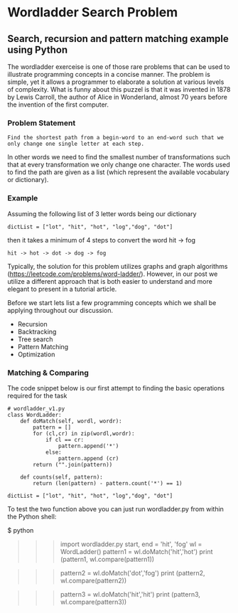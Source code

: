 # Wordladder Search Problem
## Search, recursion and pattern matching example using Python

The wordladder exerceise is one of those rare problems that can be used to illustrate programming concepts in a concise manner. The problem is simple, yet it allows a programmer to elaborate a solution at various levels of complexity. What is funny about this puzzel is that it was invented in 1878 by Lewis Carroll, the author of Alice in Wonderland, almost 70 years before the invention of the first computer. 

### Problem Statement

    Find the shortest path from a begin-word to an end-word such that we only change one single letter at each step.
    
In other words we need to find the smallest number of transformations such that at every transformation we only change one character. The words used to find the path are given as a list (which represent the available vocabulary or dictionary).

### Example

Assuming the following list of 3 letter words being our dictionary  

    dictList = ["lot", "hit", "hot", "log","dog", "dot"]

then it takes a minimum of 4 steps to convert the word hit -> fog 
 
    hit -> hot -> dot -> dog -> fog

Typically, the solution for this problem utilizes graphs and graph algorithms (https://leetcode.com/problems/word-ladder/). However, in our post we utilize a different approach that is both easier to understand and more elegant to present in a tutorial article.

Before we start lets list a few programming concepts which we shall be applying throughout our discussion.

- Recursion
- Backtracking
- Tree search
- Pattern Matching
- Optimization

### Matching & Comparing

The code snippet below is our first attempt to finding the basic operations required for the task

    # wordladder_v1.py
    class WordLadder:
        def doMatch(self, wordl, wordr):
            pattern = []
            for (cl,cr) in zip(wordl,wordr):
                if cl == cr:
                    pattern.append('*')
                else:
                    pattern.append (cr)
            return ("".join(pattern))

        def counts(self, pattern):
            return (len(pattern) - pattern.count('*') == 1)
    
    dictList = ["lot", "hit", "hot", "log","dog", "dot"]
    
To test the two function above you can just run wordladder.py from within the Python shell:

  $ python 
  >>> import wordladder.py
  >>> start, end  = 'hit', 'fog' 
  >>> wl = WordLadder()
  >>> pattern1 = wl.doMatch('hit','hot')
  >>> print (pattern1, wl.compare(pattern1))

  >>> pattern2 = wl.doMatch('dot','fog')
  >>> print (pattern2, wl.compare(pattern2))

  >>> pattern3 = wl.doMatch('hit','hit')
  >>> print (pattern3, wl.compare(pattern3))
  
  
